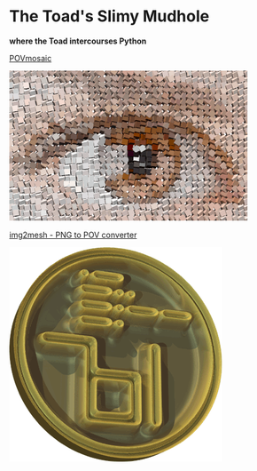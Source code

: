 # The Toad's Slimy Mudhole

**where the Toad intercourses Python**

[POVmosaic](https://github.com/Dnyarri/POVmosaic)

![Example of POVmosaic project.](boxeye.png)

[img2mesh - PNG to POV converter](https://github.com/Dnyarri/img2mesh)

![Example of img2mesh project.](ycoin.png)

